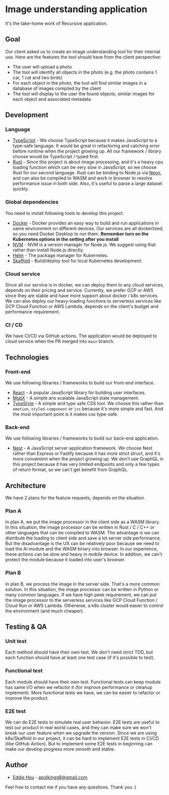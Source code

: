# Image understanding application
It's the take-home work of Recursive application.

## Goal
Our client asked us to create an image understanding tool for their internal use. Here are the features the tool should have from the client perspective:

* The user will upload a photo
* The tool will identify all objects in the photo (e.g. the photo contains 1 car, 1 cat and two birds)
* For each object in the photo, the tool will find similar images in a database of images compiled by the client
* The tool will display to the user the found objects, similar images for each object and associated metadata

## Development

### Language
* [TypeScript](https://www.typescriptlang.org/) - We choose TypeScript because it makes JavaScript to a type-safe language. 
It would be great in refactoring and catching error before runtime when the project growing up.
All our framework / library choose would be TypeScript / typed first.  
* [Rust](https://www.rust-lang.org/) - Since this project is about image processing, and it's a heavy cpu loading function which can be very slow in JavaScript, so we choose Rust for our second language.
Rust can be binding to Node.js via [Neon](https://neon-bindings.com/), and can also be compiled to WASM and work in browser to resolve performance issue in both side.
Also, it's useful to parse a large dataset quickly.

### Global dependencies
You need to install following tools to develop this project.
* [Docker](https://www.docker.com/) - Docker provides an easy way to build and run applications in same environment on different devices. 
Our services are all dockerlized, so you need Docker Desktop to run them. **Remember turn on the Kubernetes options in the setting after you install**
* [NVM](https://github.com/nvm-sh/nvm) - NVM is a version manager for Node.js. We suggest using that rather than install Node.js directly.
* [Helm](https://helm.sh/) - The package manager for Kubernetes.
* [Skaffold](https://skaffold.dev/) - Build/deploy tool for local Kubernetes development.

### Cloud service
Since all our service is in docker, we can deploy them to any cloud services, depends on their pricing and service. 
Currently, we prefer GCP or AWS since they are stable and have more support about docker / k8s services. 
We can also deploy our heavy-loading functions to serverless services like GCP Cloud Function or AWS Lambda, depends on the client's budget and performance requirement.

### CI / CD
We have CI/CD via GitHub actions. The application would be deployed to cloud service when the PR merged into `main` branch. 

## Technologies

### Front-end
We use following libraries / frameworks to build our front-end interface.
* [React](https://reactjs.org/) - A popular JavaScript library for building user interfaces.
* [MobX](https://mobx.js.org/README.html) - A simple ans scalable JavaScript state management.
* [TypeStyle](https://typestyle.github.io/#/) - A simple and type safe CSS tool.
We choose this rather than `emotion`, `styled-component` or `jss` because it's more simple and fast.
And the most important point is it makes css type-safe.

### Back-end
We use following libraries / frameworks to build our back-end application.
* [Nest](https://nestjs.com/) - A JavaScript server application framework. 
We choose Nest rather than Express or Fastify because it has more strict struct, and it's more convenient when the project growing up.
We don't use GraphQL in this project because it has very limited endpoints and only a few types of return format, so we can't get benefit from GraphQL.

## Architecture
We have 2 plans for the feature requests, depends on the situation.

### Plan A
In plan A, we put the image processor in the client side as a WASM library.
In this situation, the image processor can be written in Rust / C / C++ or other languages that can be compiled to WASM.
The advantage is we can distribute the loading to client side and save a lot server side performance.
But the disadvantage is the UX can be relatively poor because we need to load the AI module and the WASM binary into browser. 
In our experience, these actions can be slow and heavy in mobile device.
In addition, we can't protect the module because it loaded into user's browser. 

### Plan B
In plan B, we process the image in the server side. That's a more common solution.
In this situation, the image processor can be written in Python or many common languages. 
If we have high peek requirement, we can put the image processor to the serverless services like GCP Cloud Function / Cloud Run or AWS Lambda.
Otherwise, a k8s cluster would easier to control the environment (and much cheaper).

## Testing & QA

### Unit test
Each method should have their own test. 
We don't need strict TDD, but each function should have at least one test case (if it's possible to test).

### Functional test
Each module should have their own test.
Functional tests can keep module has same I/O when we refactor it (for improve performance or cleanup implement).
More functional tests we have, we can be easier to refactor or improve the product.

### E2E test
We can do E2E tests to simulate real user behavior.
E2E tests are useful to test our product in real world cases, and they can make sure we won't break our user feature when we upgrade the version.
Since we are using k8s/Skaffold in our project, it can be hard to implement E2E tests in CI/CD (like GitHub Action).
But to implement some E2E tests in beginning can make our develop progress more smooth and stable. 

## Author
* [Eddie Hsu](https://github.com/apolkingg8) - apolkingg8@gmail.com

Feel free to contact me if you have any questions. Thank you :) 

